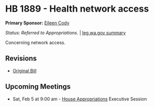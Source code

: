 # HB 1889 - Health network access
**Primary Sponsor:** [Eileen Cody](/person/leg/eileen.cody.md)

*Status: Referred to Appropriations.* | [leg.wa.gov summary](https://app.leg.wa.gov/billsummary?BillNumber=1889&Year=2021)

Concerning network access.

## Revisions
* [Original Bill](1/)

## Upcoming Meetings
* Sat, Feb 5 at 9:00 am - [House Appropriations](/house/2021-22/APP/) Executive Session